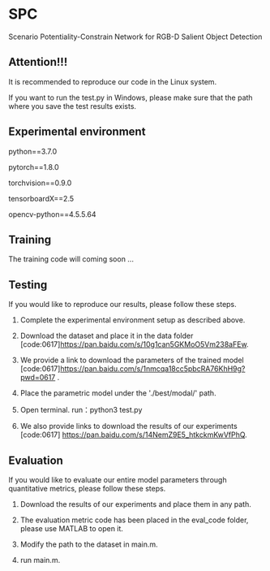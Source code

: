 # SPC
Scenario Potentiality-Constrain Network for RGB-D Salient Object Detection

## Attention!!!
It is recommended to reproduce our code in the Linux system. 

If you want to run the test.py in Windows, please make sure that the path where you save the test results exists.

## Experimental environment 

python==3.7.0

pytorch==1.8.0

torchvision==0.9.0

tensorboardX==2.5

opencv-python==4.5.5.64

## Training
The training code will coming soon ...

## Testing
If you would like to reproduce our results, please follow these steps.

1. Complete the experimental environment setup as described above.

2. Download the dataset and place it in the data folder [code:0617]https://pan.baidu.com/s/10g1can5GKMoO5Vm238aFEw.

3. We provide a link to download the parameters of the trained model [code:0617]https://pan.baidu.com/s/1nmcqa18cc5pbcRA76KhH9g?pwd=0617 .

4. Place the parametric model under the './best/modal/' path.

5. Open terminal. run：python3 test.py

6. We also provide links to download the results of our experiments [code:0617] https://pan.baidu.com/s/14NemZ9E5_htkckmKwVfPhQ. 

## Evaluation
If you would like to evaluate our entire model parameters through quantitative metrics, please follow these steps.

1. Download the results of our experiments and place them in any path.

2. The evaluation metric code has been placed in the eval_code folder, please use MATLAB to open it.

3. Modify the path to the dataset in main.m.

4. run main.m.


